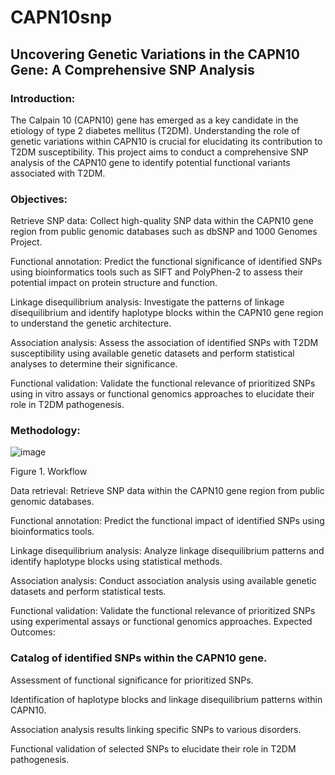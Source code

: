 # CAPN10snp

## Uncovering Genetic Variations in the CAPN10 Gene: A Comprehensive SNP Analysis

### Introduction:
The Calpain 10 (CAPN10) gene has emerged as a key candidate in the etiology of type 2 diabetes mellitus (T2DM). Understanding the role of genetic variations within CAPN10 is crucial for elucidating its contribution to T2DM susceptibility. This project aims to conduct a comprehensive SNP analysis of the CAPN10 gene to identify potential functional variants associated with T2DM.

### Objectives:

Retrieve SNP data: Collect high-quality SNP data within the CAPN10 gene region from public genomic databases such as dbSNP and 1000 Genomes Project.

Functional annotation: Predict the functional significance of identified SNPs using bioinformatics tools such as SIFT and PolyPhen-2 to assess their potential impact on protein structure and function.

Linkage disequilibrium analysis: Investigate the patterns of linkage disequilibrium and identify haplotype blocks within the CAPN10 gene region to understand the genetic architecture.

Association analysis: Assess the association of identified SNPs with T2DM susceptibility using available genetic datasets and perform statistical analyses to determine their significance.

Functional validation: Validate the functional relevance of prioritized SNPs using in vitro assays or functional genomics approaches to elucidate their role in T2DM pathogenesis.


### Methodology:
![image](https:workflow\Workflow_CAPN10snp.png?raw=true)

Figure 1. Workflow

Data retrieval: Retrieve SNP data within the CAPN10 gene region from public genomic databases.

Functional annotation: Predict the functional impact of identified SNPs using bioinformatics tools.

Linkage disequilibrium analysis: Analyze linkage disequilibrium patterns and identify haplotype blocks using statistical methods.

Association analysis: Conduct association analysis using available genetic datasets and perform statistical tests.

Functional validation: Validate the functional relevance of prioritized SNPs using experimental assays or functional genomics approaches.
Expected Outcomes:

### Catalog of identified SNPs within the CAPN10 gene.
Assessment of functional significance for prioritized SNPs.

Identification of haplotype blocks and linkage disequilibrium patterns within CAPN10.

Association analysis results linking specific SNPs to various disorders.

Functional validation of selected SNPs to elucidate their role in T2DM pathogenesis.

